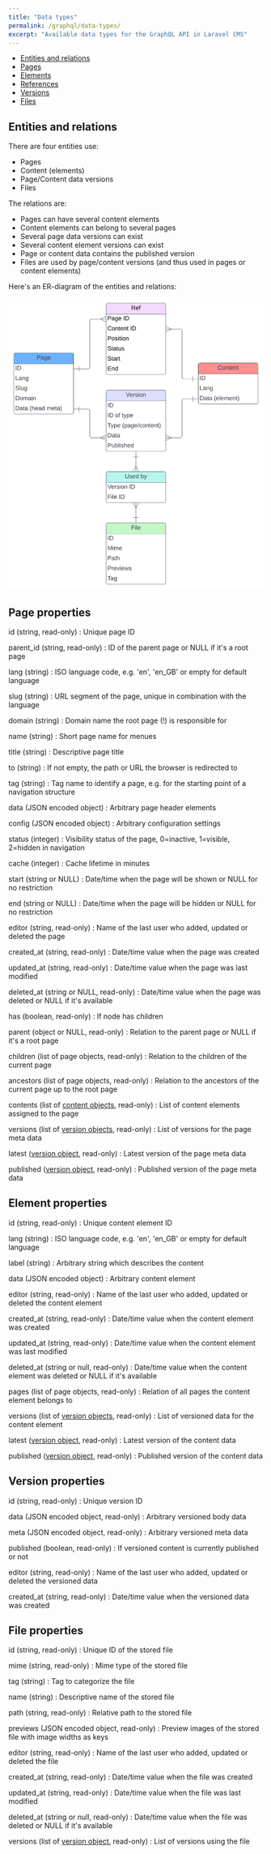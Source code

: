```yaml
---
title: "Data types"
permalink: /graphql/data-types/
excerpt: "Available data types for the GraphQL API in Laravel CMS"
---
```


* [Entities and relations](#entities-and-relations)
* [Pages](#page-properties)
* [Elements](#element-properties)
* [References](#reference-properties)
* [Versions](#version-properties)
* [Files](#file-properties)


## Entities and relations

There are four entities use:

* Pages
* Content (elements)
* Page/Content data versions
* Files

The relations are:

* Pages can have several content elements
* Content elements can belong to several pages
* Several page data versions can exist
* Several content element versions can exist
* Page or content data contains the published version
* Files are used by page/content versions (and thus used in pages or content elements)

Here's an ER-diagram of the entities and relations:

![Laravel CMS entity relationship model (ERM)](laravel-cms-erm.svg)

## Page properties

id (string, read-only)
: Unique page ID

parent_id (string, read-only)
: ID of the parent page or NULL if it's a root page

lang (string)
: ISO language code, e.g. 'en', 'en_GB' or empty for default language

slug (string)
: URL segment of the page, unique in combination with the language

domain (string)
: Domain name the root page (!) is responsible for

name (string)
: Short page name for menues

title (string)
: Descriptive page title

to (string)
: If not empty, the path or URL the browser is redirected to

tag (string)
: Tag name to identify a page, e.g. for the starting point of a navigation structure

data (JSON encoded object)
: Arbitrary page header elements

config (JSON encoded object)
: Arbitrary configuration settings

status (integer)
: Visibility status of the page, 0=inactive, 1=visible, 2=hidden in navigation

cache (integer)
: Cache lifetime in minutes

start (string or NULL)
: Date/time when the page will be shown or NULL for no restriction

end (string or NULL)
: Date/time when the page will be hidden or NULL for no restriction

editor (string, read-only)
: Name of the last user who added, updated or deleted the page

created_at (string, read-only)
: Date/time value when the page was created

updated_at (string, read-only)
: Date/time value when the page was last modified

deleted_at (string or NULL, read-only)
: Date/time value when the page was deleted or NULL if it's available

has (boolean, read-only)
: If node has children

parent (object or NULL, read-only)
: Relation to the parent page or NULL if it's a root page

children (list of page objects, read-only)
: Relation to the children of the current page

ancestors (list of page objects, read-only)
: Relation to the ancestors of the current page up to the root page

contents (list of [content objects](#content-properties), read-only)
: List of content elements assigned to the page

versions (list of [version objects](#version-properties), read-only)
: List of versions for the page meta data

latest ([version object](#version-properties), read-only)
: Latest version of the page meta data

published ([version object](#version-properties), read-only)
: Published version of the page meta data

## Element properties

id (string, read-only)
: Unique content element ID

lang (string)
: ISO language code, e.g. 'en', 'en_GB' or empty for default language

label (string)
: Arbitrary string which describes the content

data (JSON encoded object)
: Arbitrary content element

editor (string, read-only)
: Name of the last user who added, updated or deleted the content element

created_at (string, read-only)
: Date/time value when the content element was created

updated_at (string, read-only)
: Date/time value when the content element was last modified

deleted_at (string or null, read-only)
: Date/time value when the content element was deleted or NULL if it's available

pages (list of page objects, read-only)
: Relation of all pages the content element belongs to

versions (list of [version objects](#version-properties), read-only)
: List of versioned data for the content element

latest ([version object](#version-properties), read-only)
: Latest version of the content data

published ([version object](#version-properties), read-only)
: Published version of the content data

## Version properties

id (string, read-only)
: Unique version ID

data (JSON encoded object, read-only)
: Arbitrary versioned body data

meta (JSON encoded object, read-only)
: Arbitrary versioned meta data

published (boolean, read-only)
: If versioned content is currently published or not

editor (string, read-only)
: Name of the last user who added, updated or deleted the versioned data

created_at (string, read-only)
: Date/time value when the versioned data was created

## File properties

id (string, read-only)
: Unique ID of the stored file

mime (string, read-only)
: Mime type of the stored file

tag (string)
: Tag to categorize the file

name (string)
: Descriptive name of the stored file

path (string, read-only)
: Relative path to the stored file

previews (JSON encoded object, read-only)
: Preview images of the stored file with image widths as keys

editor (string, read-only)
: Name of the last user who added, updated or deleted the file

created_at (string, read-only)
: Date/time value when the file was created

updated_at (string, read-only)
: Date/time value when the file was last modified

deleted_at (string or null, read-only)
: Date/time value when the file was deleted or NULL if it's available

versions (list of [version object](#version-properties), read-only)
: List of versions using the file
